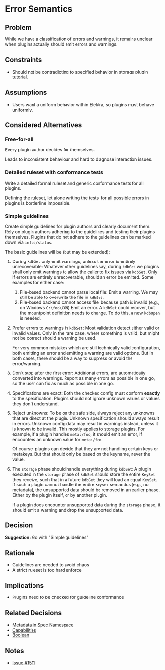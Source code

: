 # Error Semantics

## Problem

While we have a classification of errors and warnings, it remains unclear when plugins actually should emit errors and warnings.

## Constraints

- Should not be contradicting to specified behavior in [storage plugin tutorial](/doc/tutorials/storage-plugins.md).

## Assumptions

- Users want a uniform behavior within Elektra, so plugins must behave uniformly.

## Considered Alternatives

### Free-for-all

Every plugin author decides for themselves.

Leads to inconsistent behaviour and hard to diagnose interaction issues.

### Detailed ruleset with conformance tests

Write a detailed formal ruleset and generic conformance tests for all plugins.

Defining the ruleset, let alone writing the tests, for all possible errors in plugins is borderline impossible.

### Simple guidelines

Create simple guidelines for plugin authors and clearly document them.
Rely on plugin authors adhering to the guidelines and testing their plugins themselves.
Plugins that do not adhere to the guidelines can be marked down via `infos/status`.

The basic guidelines will be (but may be extended):

1. During `kdbGet` only emit warnings, unless the error is entirely unrecoverable:
   Whatever other guidelines say, during `kdbGet` we plugins shall only emit warnings to allow the caller to fix issues via `kdbSet`.
   Only if errors are entirely unrecoverable, should an error be emitted.
   Some examples for either case:

   1. File-based backend cannot parse local file:
      Emit a warning.
      We may still be able to overwrite the file in `kdbSet`.
   2. File-based backend cannot access file, because path is invalid (e.g., on Windows `C:\foo\CON`)
      Emit an error.
      A `kdbSet` could recover, but the mountpoint definition needs to change.
      To do this, a new `kdbOpen` is needed.

2. Prefer errors to warnings in `kdbSet`:
   Most validation detect either valid or invalid values.
   Only in the rare case, where something is valid, but might not be correct should a warning be used.

   For very common mistakes which are still technically valid configuration, both emitting an error and emitting a warning are valid options.
   But in both cases, there should be a way to suppress or avoid the error/warning.

3. Don't stop after the first error:
   Additional errors, are automatically converted into warnings.
   Report as many errors as possible in one go, so the user can fix as much as possible in one go.

4. Specifications are exact:
   Both the checked config must conform **exactly** to the specification.
   Plugins should not ignore unknown values or values they don't understand.

5. Reject unknowns:
   To be on the safe side, always reject any unknowns that are direct at the plugin.
   Unknown specification should always result in errors.
   Unknown config data may result in warnings instead, unless it is known to be invalid.
   This mostly applies to storage plugins.
   For example, if a plugin handles `meta:/foo`, it should emit an error, if encounters an unknown value for `meta:/foo`.

   Of course, plugins can decide that they are not handling certain keys or metakeys.
   But that should only be based on the keyname, never the value.

6. The `storage` phase should handle everything during `kdbSet`:
   A plugin executed in the `storage` phase of `kdbSet` should store the entire `KeySet` they receive, such that in a future `kdbGet` they will load an equal `KeySet`.
   If such a plugin cannot handle the entire `KeySet` semantics (e.g., no metadata), the unsupported data should be removed in an earlier phase.
   Either by the plugin itself, or by another plugin.

   If a plugin does encounter unsupported data during the `storage` phase, it should emit a warning and drop the unsupported data.

## Decision

**Suggestion:** Go with "Simple guidelines"

## Rationale

- Guidelines are needed to avoid chaos
- A strict ruleset is too hard enforce

## Implications

- Plugins need to be checked for guideline conformance

## Related Decisions

- [Metadata in Spec Namespace](spec_metadata.md)
- [Capabilities](../3_decided/capabilities.md)
- [Boolean](../4_partially_implemented/boolean.md)

## Notes

- [Issue #1511](https://issues.libelektra.org/1511)
